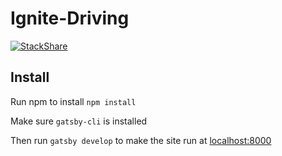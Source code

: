# Ignite-Driving

[![StackShare](https://img.shields.io/badge/tech-stack-0690fa.svg?style=flat)](https://stackshare.io/lukethacoder/ignitedriving)

## Install
Run npm to install `npm install`

Make sure `gatsby-cli` is installed

Then run `gatsby develop` to make the site run at [localhost:8000](http://localhost:8000/)
